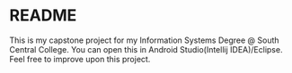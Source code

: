 # README #

This is my capstone project for my Information Systems Degree @ South Central College. You can open this in Android Studio(Intellij IDEA)/Eclipse. Feel free to improve upon this project.